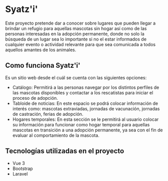 
# Syatz'i'
Este proyecto pretende dar a conocer sobre lugares que pueden llegar a brindar un refugio para aquellas mascotas sin hogar así como de las personas interesadas en la adopción permanente, donde no solo la búsqueda de un lugar sea lo importante si no el estar informados de cualquier evento o actividad relevante para que sea comunicada a todos aquellos amantes de los animales.

## Como funciona Syatz'i'
Es un sitio web desde el cuál se cuenta con las siguientes opciones:
- Catálogo: Permitirá a las personas navegar por los distintos perfiles de las mascotas disponibles y contactar a los rescatistas para iniciar el proceso de adopción.
- Tabloide de noticias: En este espacio se podrá colocar información de interés como: mascotas extraviadas, jornadas de vacunación, jornadas de castración, ferias de adopción.
- Hogares temporales: En esta sección se le permitirá al usuario colocar su información para funcionar como hogar temporal para aquellas mascotas en transición a una adopción permanente, ya sea con el fin de evaluar al comportamiento de la mascota. 

## Tecnologías utilizadas en el proyecto
- Vue 3
- Bootstrap
- Laravel